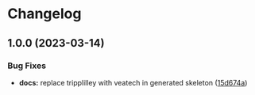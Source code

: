 # Changelog

## 1.0.0 (2023-03-14)


### Bug Fixes

* **docs:** replace tripplilley with veatech in generated skeleton ([15d674a](https://www.github.com/veatech/asdf-gradle/commit/15d674a92ac2a366d943c0e6684e13839470de59))
